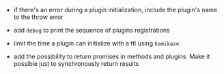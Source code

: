 * if there's an error during a plugin initialization, include the plugin's name to the throw error

* add `debug` to print the sequence of plugins registrations

* limit the time a plugin can initialize with a ttl using `kamikaze`

* add the possibility to return promises in methods and plugins.
Make it possible just to synchronously return results
